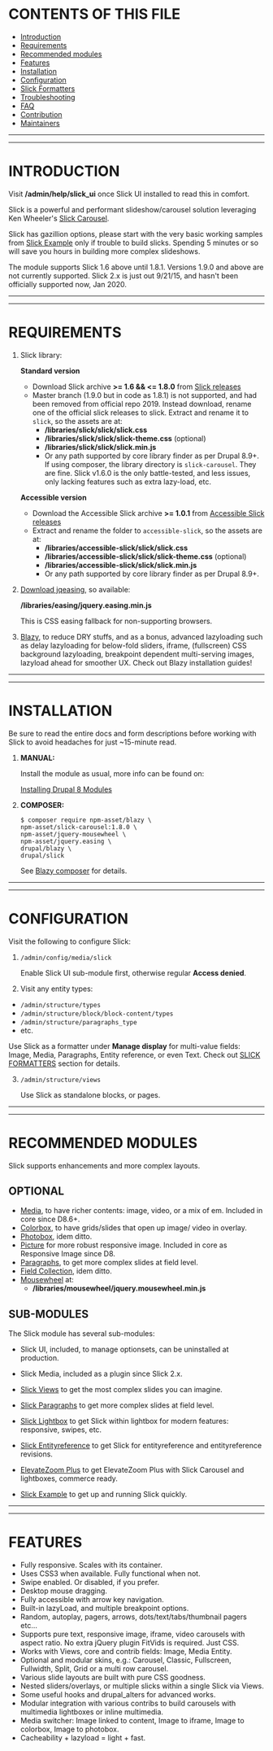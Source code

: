 
# <a name="top"> </a>CONTENTS OF THIS FILE

 * [Introduction](#introduction)
 * [Requirements](#requirements)
 * [Recommended modules](#recommended-modules)
 * [Features](#features)
 * [Installation](#installation)
 * [Configuration](#configuration)
 * [Slick Formatters](#formatters)
 * [Troubleshooting](#troubleshooting)
 * [FAQ](#faq)
 * [Contribution](#contribution)
 * [Maintainers](#maintainers)

***
***
# <a name="introduction"></a>INTRODUCTION

Visit **/admin/help/slick_ui** once Slick UI installed to read this in comfort.

Slick is a powerful and performant slideshow/carousel solution leveraging Ken
Wheeler's [Slick Carousel](http://kenwheeler.github.io/slick).

Slick has gazillion options, please start with the very basic working
samples from [Slick Example](https://drupal.org/project/slick_extras) only if
trouble to build slicks. Spending 5 minutes or so will save you hours in
building more complex slideshows.

The module supports Slick 1.6 above until 1.8.1. Versions 1.9.0 and above are
not currently supported. Slick 2.x is just out 9/21/15, and hasn't been
officially supported now, Jan 2020.


***
***
# <a name="requirements"> </a>REQUIREMENTS
1. Slick library:

   **Standard version**

   * Download Slick archive **>= 1.6 && <= 1.8.0** from
     [Slick releases](https://github.com/kenwheeler/slick/releases)
   * Master branch (1.9.0 but in code as 1.8.1) is not supported, and had been
     removed from official repo 2019. Instead download, rename one of the
     official slick releases to slick. Extract and rename it to `slick`, so the
     assets are at:
     + **/libraries/slick/slick/slick.css**
     + **/libraries/slick/slick/slick-theme.css** (optional)
     + **/libraries/slick/slick/slick.min.js**
     + Or any path supported by core library finder as per Drupal 8.9+. If using
       composer, the library directory is `slick-carousel`. They are fine.
       Slick v1.6.0 is the only battle-tested, and less issues, only lacking
       features such as extra lazy-load, etc.

   **Accessible version**

   * Download the Accessible Slick archive **>= 1.0.1** from
     [Accessible Slick releases](https://github.com/Accessible360/accessible-slick/releases)
   * Extract and rename the folder to `accessible-slick`, so the
     assets are at:
     + **/libraries/accessible-slick/slick/slick.css**
     + **/libraries/accessible-slick/slick/slick-theme.css** (optional)
     + **/libraries/accessible-slick/slick/slick.min.js**
     + Or any path supported by core library finder as per Drupal 8.9+.

2. [Download jqeasing](https://github.com/gdsmith/jquery.easing), so available:

   **/libraries/easing/jquery.easing.min.js**

   This is CSS easing fallback for non-supporting browsers.

3. [Blazy](https://drupal.org/project/blazy), to reduce DRY stuffs, and as a
   bonus, advanced lazyloading such as delay lazyloading for below-fold sliders,
   iframe, (fullscreen) CSS background lazyloading, breakpoint dependent
   multi-serving images, lazyload ahead for smoother UX.
   Check out Blazy installation guides!


***
***
# <a name="installation"> </a>INSTALLATION
Be sure to read the entire docs and form descriptions before working with
Slick to avoid headaches for just ~15-minute read.

1. **MANUAL:**

   Install the module as usual, more info can be found on:

   [Installing Drupal 8 Modules](https://drupal.org/node/1897420)

2. **COMPOSER:**

   ```
   $ composer require npm-asset/blazy \
   npm-asset/slick-carousel:1.8.0 \
   npm-asset/jquery-mousewheel \
   npm-asset/jquery.easing \
   drupal/blazy \
   drupal/slick
   ```
   See [Blazy composer](/admin/help/blazy_ui#composer) for details.


***
***
# <a name="configuration"> </a>CONFIGURATION
Visit the following to configure Slick:

1. `/admin/config/media/slick`

   Enable Slick UI sub-module first, otherwise regular **Access denied**.

2. Visit any entity types:

  + `/admin/structure/types`
  + `/admin/structure/block/block-content/types`
  + `/admin/structure/paragraphs_type`
  + etc.

   Use Slick as a formatter under **Manage display** for multi-value fields:
   Image, Media, Paragraphs, Entity reference, or even Text.
   Check out [SLICK FORMATTERS](#formatters) section for details.

3. `/admin/structure/views`

   Use Slick as standalone blocks, or pages.


***
***
# <a name="recommended-modules"> </a>RECOMMENDED MODULES
Slick supports enhancements and more complex layouts.

## OPTIONAL
* [Media](https://drupal.org/project/media), to have richer contents: image,
  video, or a mix of em. Included in core since D8.6+.
* [Colorbox](https://drupal.org/project/colorbox), to have grids/slides that
   open up image/ video in overlay.
* [Photobox](https://drupal.org/project/photobox), idem ditto.
* [Picture](https://drupal.org/project/picture) for more robust responsive
  image. Included in core as Responsive Image since D8.
* [Paragraphs](https://drupal.org/project/paragraphs), to get more complex
  slides at field level.
* [Field Collection](https://drupal.org/project/field_collection), idem ditto.
* [Mousewheel](https://github.com/brandonaaron/jquery-mousewheel) at:
  + **/libraries/mousewheel/jquery.mousewheel.min.js**


## SUB-MODULES
The Slick module has several sub-modules:
* Slick UI, included, to manage optionsets, can be uninstalled at production.

* Slick Media, included as a plugin since Slick 2.x.

* [Slick Views](https://drupal.org/project/slick_views)
  to get the most complex slides you can imagine.

* [Slick Paragraphs](https://drupal.org/project/slick_paragraphs)
  to get more complex slides at field level.

* [Slick Lightbox](https://drupal.org/project/slick_lightbox)
  to get Slick within lightbox for modern features: responsive, swipes, etc.

* [Slick Entityreference](https://drupal.org/project/slick_entityreference)
  to get Slick for entityreference and entityreference revisions.

* [ElevateZoom Plus](https://drupal.org/project/elevatezoomplus)
  to get ElevateZoom Plus with Slick Carousel and lightboxes, commerce ready.

* [Slick Example](https://drupal.org/project/slick_extras)
  to get up and running Slick quickly.

***
***
# <a name="features"></a>FEATURES
* Fully responsive. Scales with its container.
* Uses CSS3 when available. Fully functional when not.
* Swipe enabled. Or disabled, if you prefer.
* Desktop mouse dragging.
* Fully accessible with arrow key navigation.
* Built-in lazyLoad, and multiple breakpoint options.
* Random, autoplay, pagers, arrows, dots/text/tabs/thumbnail pagers etc...
* Supports pure text, responsive image, iframe, video carousels with
  aspect ratio. No extra jQuery plugin FitVids is required. Just CSS.
* Works with Views, core and contrib fields: Image, Media Entity.
* Optional and modular skins, e.g.: Carousel, Classic, Fullscreen, Fullwidth,
  Split, Grid or a multi row carousel.
* Various slide layouts are built with pure CSS goodness.
* Nested sliders/overlays, or multiple slicks within a single Slick via Views.
* Some useful hooks and drupal_alters for advanced works.
* Modular integration with various contribs to build carousels with multimedia
  lightboxes or inline multimedia.
* Media switcher: Image linked to content, Image to iframe, Image to colorbox,
  Image to photobox.
* Cacheability + lazyload = light + fast.
